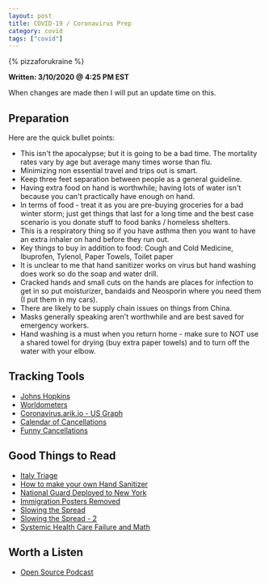```yaml
---
layout: post
title: COVID-19 / Coronavirus Prep
category: covid
tags: ["covid"]
---
```

{% pizzaforukraine  %}

**Written: 3/10/2020 @ 4:25 PM EST**

When changes are made then I will put an update time on this.

## Preparation

Here are the quick bullet points:

* This isn't the apocalypse; but it is going to be a bad time. The mortality rates vary by age but average many times worse than flu.
* Minimizing non essential travel and trips out is smart.
* Keep three feet separation between people as a general guideline.
* Having extra food on hand is worthwhile; having lots of water isn't because you can't practically have enough on hand.
* In terms of food - treat it as you are pre-buying groceries for a bad winter storm; just get things that last for a long time and the best case scenario is you donate stuff to food banks / homeless shelters.
* This is a respiratory thing so if you have asthma then you want to have an extra inhaler on hand before they run out.
* Key things to buy in addition to food: Cough and Cold Medicine, Ibuprofen, Tylenol, Paper Towels, Toilet paper
* It is unclear to me that hand sanitizer works on virus but hand washing does work so do the soap and water drill.
* Cracked hands and small cuts on the hands are places for infection to get in so put moisturizer, bandaids and Neosporin where you need them (I put them in my cars).
* There are likely to be supply chain issues on things from China.
* Masks generally speaking aren't worthwhile and are best saved for emergency workers.
* Hand washing is a must when you return home - make sure to NOT use a shared towel for drying (buy extra paper towels) and to turn off the water with your elbow.

## Tracking Tools

* [Johns Hopkins](https://gisanddata.maps.arcgis.com/apps/opsdashboard/index.html#/bda7594740fd40299423467b48e9ecf6)
* [Worldometers](https://www.worldometers.info/coronavirus/#news)
* [Coronavirus.arik.io - US Graph](https://coronavirus.arik.io/#/?checkedCountries=US&showCases=true&showDeaths=true&showRecoveries=true&axes=joint&scale=linear&derivative=false&includeCruiseShipDescendants=false&regression=none&modelOffset=0&extrapolationSize=5&mapDataSource=deaths&mapDataReference=relative%3Arecoveries)
* [Calendar of Cancellations](https://www.isitcancelledyet.com/)
* [Funny Cancellations](https://www.isitcanceledyet.com/)

## Good Things to Read

 * [Italy Triage](https://threadreaderapp.com/thread/1237142891077697538.html)
* [How to make your own Hand Sanitizer](https://www.popsci.com/story/diy/diy-hand-sanitizer/)
 * [National Guard Deployed to New York](https://www.independent.co.uk/news/world/americas/coronavirus-new-york-national-guard-cuomo-containment-zone-new-rochelle-a9391296.html)
 * [Immigration Posters Removed](https://www.miamiherald.com/news/local/immigration/article241046076.html)
 * [Slowing the Spread](https://www.facebook.com/tami.lieberman?__tn__=%2CdCH-R-R&eid=ARA0HiwGZ1RiywqDE-heKPLIj1wAs6ynbhkKpoQXW5smCes-zpptXu71ZdVy3wTozgVIlPIEpaBL71eO&hc_ref=ARSrzQFW6krauYQLwZTMmef4B0EwG2mUDZgUZOmqwLq0AxlvyQVl0Q2qYU0350DtPmc&fref=nf)
 * [Slowing the Spread - 2](https://twitter.com/dpmott/status/1237363511786905601)
 * [Systemic Health Care Failure and Math](https://threadreaderapp.com/thread/1236095180459003909.html)

## Worth a Listen

* [Open Source Podcast](https://radioopensource.org/plagues-pathogens-and-panic/)
